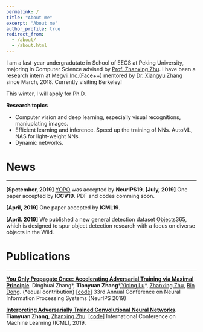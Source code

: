 ```yaml
---
permalink: /
title: "About me"
excerpt: "About me"
author_profile: true
redirect_from: 
  - /about/
  - /about.html
---
```


I am a last-year undergradutate in School of EECS at Peking University, majoring in Computer Science advised by [Prof. Zhanxing Zhu](https://sites.google.com/view/zhanxingzhu/). I have been a research intern at [Megvii Inc.(Face++)](https://megvii.com)    mentored by [Dr. Xiangyu Zhang](https://scholar.google.com/citations?user=yuB-cfoAAAAJ&hl=zh-CN) since March, 2018. Currently visiting Berkeley!

This winter, I will apply for Ph.D.

**Research topics**
* Computer vision and deep learning, especially visual recognitions, maniuplating images.
* Efficient learning and inference. Speed up the training of NNs.  AutoML, NAS for light-weight NNs.
* Dynamic networks.


# News
----
**[Spetember, 2019]** [YOPO](https://arxiv.org/abs/1905.00877) was accepted by **NeurIPS19**. 
**[July, 2019]**  One paper accepted by **ICCV19**. PDF and codes comming soon.

**[April, 2019]** One paper accepted by **ICML19**. 

**[April. 2019]** We published a new general detection dataset [Objects365](http://www.objects365.org/overview.html), which is designed to spur object detection research with a focus on diverse objects in the Wild.

# Publications
----
**[You Only Propagate Once: Accelerating Adversarial Training via Maximal Principle](https://arxiv.org/abs/1905.00877)**. 
Dinghuai Zhang\*, **Tianyuan Zhang**\*,[Yiping Lu](https://web.stanford.edu/~yplu/)\*, [Zhanxing Zhu](https://sites.google.com/view/zhanxingzhu/home), [Bin Dong](http://bicmr.pku.edu.cn/~dongbin). (*equal contribution) [[code](https://github.com/a1600012888/YOPO-You-Only-Propagate-Once)] 33rd Annual Conference on Neural Information Processing Systems (NeurIPS 2019)

**[Interpreting Adversarially Trained Convolutional Neural Networks](https://arxiv.org/abs/1905.09797)**. **Tianyuan Zhang**, [Zhanxing Zhu](https://sites.google.com/view/zhanxingzhu/home). [[code](https://github.com/PKUAI26/AT-CNN)]
International Conference on Machine Learning (ICML), 2019.


